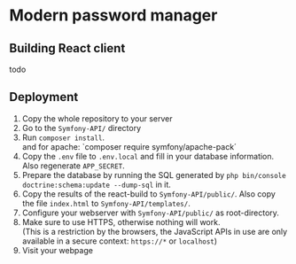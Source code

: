 # Modern password manager

## Building React client

 todo

## Deployment

 1. Copy the whole repository to your server
 2. Go to the `Symfony-API/` directory
 2. Run `composer install`.  
    and for apache: `composer require symfony/apache-pack´
 3. Copy the `.env` file to `.env.local` and fill in your database information. Also regenerate `APP_SECRET`.
 4. Prepare the database by running the SQL generated by `php bin/console doctrine:schema:update --dump-sql` in it.
 5. Copy the results of the react-build to `Symfony-API/public/`. Also copy the file `index.html` to `Symfony-API/templates/`.
 6. Configure your webserver with `Symfony-API/public/` as root-directory.
 7. Make sure to use HTTPS, otherwise nothing will work.  
    (This is a restriction by the browsers, the JavaScript APIs in use are only available in a secure context: `https://*` or `localhost`)
 8. Visit your webpage
